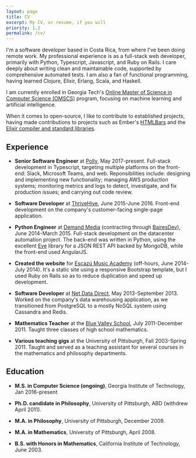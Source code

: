 ```yaml
---
layout: page
title: CV
excerpt: My CV, or resume, if you will
priority: 1.2
permalink: /cv/
---
```


I'm a software developer based in Costa Rica, from where I've been doing remote work.  My professional experience is as
a full-stack web developer, primarily with Python, Typescript, Javascript, and Ruby on Rails.  I care deeply about writing
clean and maintainable code, supported by comprehensive automated tests.  I am also a fan of functional programming,
having learned Clojure, Elixir, Erlang, Scala, and Haskell.
   
I am currently enrolled in Georgia Tech's
[Online Master of Science in Computer Science (OMSCS)](http://www.omscs.gatech.edu/)
program, focusing on machine learning and artificial intelligence.

When it comes to open-source, I like to contribute to established projects, having made contributions to projects such
as Ember's [HTMLBars](http://github.com/tildeio/htmlbars) and the
[Elixir compiler and standard libraries](https://github.com/elixir-lang/elixir).
  
## Experience

* **Senior Software Engineer** at [Polly](https://polly.ai), May 2017-present.
Full-stack development in Typescript, targeting multiple platforms on the front-end: Slack, Microsoft Teams, and web.
Reponsibilities include:
designing and implementing new functionality;
managing AWS production systems;
monitoring metrics and logs to detect, investigate, and fix production issues;
and carrying out code review.


* **Software Developer** at [ThriveHive](http://thrivehive.com), June 2015-June 2016.  Front-end development
on the company's customer-facing single-page application.

* **Python Engineer** at [Demand Media](http://www.demandmedia.com) (contracting through 
[BairesDev](http://bairesdev.com)), June 2014-March 2015.  Full-stack development on the datacenter automation
project.  The back-end was written in Python, using the excellent [Eve](https://github.com/nicolaiarocci/eve) library
for a JSON REST API backed by MongoDB, while the front-end used AngularJS.

* **Created the website** for [Escazú Music Academy](http://www.escazumusic.com) (off-hours, June 2014-July 2014).  It's a static
site using a responsive Bootstrap template, but I used Ruby on Rails so as to reduce duplication and speed up 
development.

* **Software Developer** at [Net Data Direct](http://netdatadirect.com), May 2013-September 2013.  Worked on the 
company's data warehousing application, as we transitioned from PostgreSQL to a mostly NoSQL system using Cassandra and
Redis.

* **Mathematics Teacher** at the [Blue Valley School](http://www.bluevalley.ed.cr/), July 2011-December 2011.  Taught
three classes of high school mathematics.

* **Various teaching gigs** at the University of Pittsburgh, Fall 2003-Spring 2011.  Taught and served as a teaching
assistant for several courses in the mathematics and philosophy departments. 

## Education

* **M.S. in Computer Science (ongoing)**, Georgia Institute of Technology, Jan 2016-present

* **Ph.D. candidate in Philosophy**, University of Pittsburgh, ABD (withdrew April 2011).

* **M.A. in Philosophy**, University of Pittsburgh, December 2009.

* **M.A. in Mathematics**, University of Pittsburgh, April 2008.

* **B.S. with Honors in Mathematics**, California Institute of Technology, June 2003.

